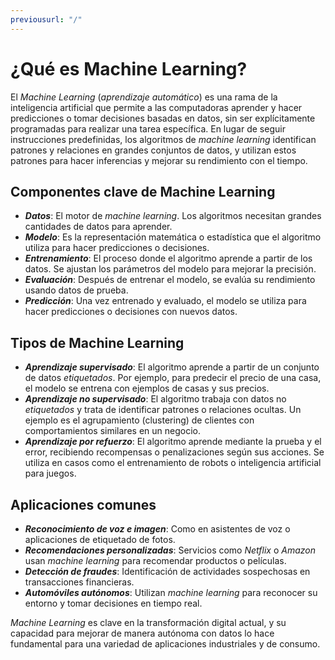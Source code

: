```yaml
---
previousurl: "/"
---
```

# ¿Qué es Machine Learning?
El *Machine Learning* (*aprendizaje automático*) es una rama de la inteligencia artificial que permite a las computadoras aprender y hacer predicciones o tomar decisiones basadas en datos, sin ser explícitamente programadas para realizar una tarea específica. En lugar de seguir instrucciones predefinidas, los algoritmos de *machine learning* identifican patrones y relaciones en grandes conjuntos de datos, y utilizan estos patrones para hacer inferencias y mejorar su rendimiento con el tiempo.

## Componentes clave de Machine Learning
* ***Datos***: El motor de *machine learning*. Los algoritmos necesitan grandes cantidades de datos para aprender.
* ***Modelo***: Es la representación matemática o estadística que el algoritmo utiliza para hacer predicciones o decisiones.
* ***Entrenamiento***: El proceso donde el algoritmo aprende a partir de los datos. Se ajustan los parámetros del modelo para mejorar la precisión.
* ***Evaluación***: Después de entrenar el modelo, se evalúa su rendimiento usando datos de prueba.
* ***Predicción***: Una vez entrenado y evaluado, el modelo se utiliza para hacer predicciones o decisiones con nuevos datos.
  
## Tipos de Machine Learning

* ***Aprendizaje supervisado***: El algoritmo aprende a partir de un conjunto de datos *etiquetados*. Por ejemplo, para predecir el precio de una casa, el modelo se entrena con ejemplos de casas y sus precios. 
* ***Aprendizaje no supervisado***: El algoritmo trabaja con datos no *etiquetados* y trata de identificar patrones o relaciones ocultas. Un ejemplo es el agrupamiento (clustering) de clientes con comportamientos similares en un negocio. 
* ***Aprendizaje por refuerzo***: El algoritmo aprende mediante la prueba y el error, recibiendo recompensas o penalizaciones según sus acciones. Se utiliza en casos como el entrenamiento de robots o inteligencia artificial para juegos.
 
## Aplicaciones comunes
* ***Reconocimiento de voz e imagen***: Como en asistentes de voz o aplicaciones de etiquetado de fotos.
* ***Recomendaciones personalizadas***: Servicios como *Netflix* o *Amazon* usan *machine learning* para recomendar productos o películas.
* ***Detección de fraudes***: Identificación de actividades sospechosas en transacciones financieras.
* ***Automóviles autónomos***: Utilizan *machine learning* para reconocer su entorno y tomar decisiones en tiempo real.

*Machine Learning* es clave en la transformación digital actual, y su capacidad para mejorar de manera autónoma con datos lo hace fundamental para una variedad de aplicaciones industriales y de consumo.

 

